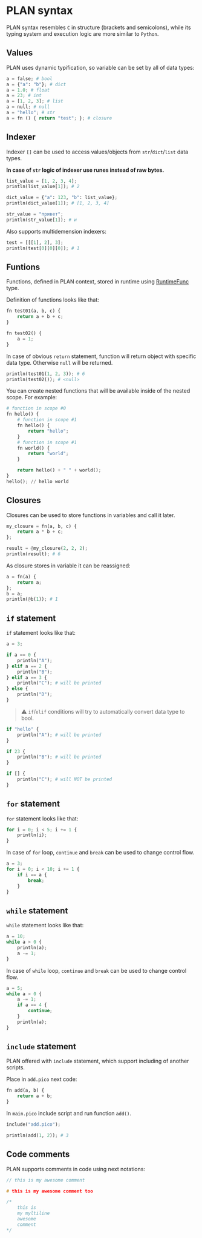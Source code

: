 # PLAN syntax

PLAN syntax resembles `C` in structure (brackets and semicolons), while its typing system and execution logic are more similar to `Python`.

## Values

PLAN uses dynamic typification, so variable can be set by all of data types:

```python
a = false; # bool
a = {"a": "b"}; # dict
a = 1.0; # float
a = 23; # int
a = [1, 2, 3]; # list
a = null; # null
a = "hello"; # str
a = fn () { return "test"; }; # closure
```

## Indexer

Indexer `[]` can be used to access values/objects from `str`/`dict`/`list` data types. 

**In case of `str` logic of indexer use runes instead of raw bytes.**

```python
list_value = [1, 2, 3, 4];
println(list_value[1]); # 2

dict_value = {"a": 123, "b": list_value};
println(dict_value[1]); # [1, 2, 3, 4]

str_value = "привет";
println(str_value[1]); # и
```

Also supports multidemension indexers:
```python
test = [[[1], 2], 3];
println(test[0][0][0]); # 1
```

## Funtions

Functions, defined in PLAN context, stored in runtime using [RuntimeFunc](../pkg/engine/object/runtime_func.go) type.

Definition of functions looks like that:
```python
fn test01(a, b, c) {
    return a + b + c;
}

fn test02() {
    a = 1;
}
```

In case of obvious `return` statement, function will return object with specific data type. Otherwise `null` will be returned.
```python
println(test01(1, 2, 3)); # 6
println(test02()); # <null>
```

You can create nested functions that will be available inside of the nested scope. For example:
```python
# function in scope #0
fn hello() {
    # function in scope #1
    fn hello() {
        return "hello";
    }
    # function in scope #1
    fn world() {
        return "world";
    }

    return hello() + " " + world();
}
hello(); // hello world
```

## Closures

Closures can be used to store functions in variables and call it later.
```python
my_closure = fn(a, b, c) {
    return a * b + c;
};

result = @my_closure(2, 2, 2);
println(result); # 6
```

As closure stores in variable it can be reassigned:
```python
a = fn(a) {
    return a;
};
b = a;
println(@b(1)); # 1
```

## `if` statement

`if` statement looks like that:
```python
a = 3;

if a == 0 {
    println("A");
} elif a == 2 {
    println("B");
} elif a == 3 {
    println("C"); # will be printed
} else {
    println("D");
}
```

> :warning: `if`/`elif` conditions will try to automatically convert data type to bool.
```python
if "hello" {
    println("A"); # will be printed
}

if 23 {
    println("B"); # will be printed
}

if [] {
    println("C"); # will NOT be printed
}
```

## `for` statement

`for` statement looks like that:
```python
for i = 0; i < 5; i += 1 {
    println(i);
}
```

In case of `for` loop, `continue` and `break` can be used to change control flow.
```python
a = 3;
for i = 0; i < 10; i += 1 {
    if i == a {
        break;
    }
}
```

## `while` statement

`while` statement looks like that:
```python
a = 10;
while a > 0 {
    println(a);
    a -= 1;
}
```

In case of `while` loop, `continue` and `break` can be used to change control flow.
```python
a = 5;
while a > 0 {
    a -= 1;
    if a == 4 {
        continue;
    }
    println(a);
}
```

## `include` statement

PLAN offered with `include` statement, which support including of another scripts.

Place in `add.pico` next code:
```python
fn add(a, b) {
    return a + b;
}
```

In `main.pico` include script and run function `add()`.
```python
include("add.pico");

println(add(1, 2)); # 3
```

## Code comments

PLAN supports comments in code using next notations:
```c
// this is my awesome comment

# this is my awesome comment too

/*
    this is
    my myltiline
    awesome
    comment
*/
```